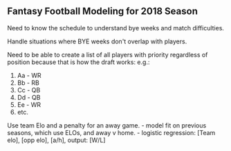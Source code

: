 ## Fantasy Football Modeling for 2018 Season ##

Need to know the schedule to understand bye weeks and match difficulties.

Handle situations where BYE weeks don't overlap with players.

Need to be able to create a list of all players with priority regardless of position because that is how the draft works:
e.g.:
1. Aa - WR
2. Bb - RB
3. Cc - QB
4. Dd - QB
5. Ee - WR
6. etc.

Use team Elo and a penalty for an away game. - model fit on previous seasons, which use ELOs, and away v home. - logistic regression: [Team elo], [opp elo], [a/h], output: [W/L]
